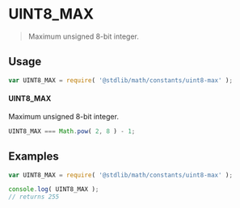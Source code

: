 UINT8_MAX
===
> Maximum unsigned 8-bit integer.

<!-- <usage> -->
## Usage

``` javascript
var UINT8_MAX = require( '@stdlib/math/constants/uint8-max' );
```

#### UINT8_MAX

Maximum unsigned 8-bit integer.

``` javascript
UINT8_MAX === Math.pow( 2, 8 ) - 1;
```
<!-- </usage> -->

<!-- <examples> -->
## Examples

``` javascript
var UINT8_MAX = require( '@stdlib/math/constants/uint8-max' );

console.log( UINT8_MAX );
// returns 255
```
<!-- </examples> -->

<!-- <links> -->
<!-- </links> -->
